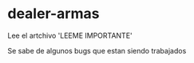 # dealer-armas




Lee el artchivo 'LEEME IMPORTANTE'

Se sabe de algunos bugs que estan siendo trabajados

